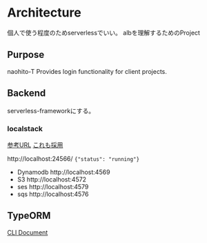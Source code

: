 # Architecture

個人で使う程度のためserverlessでいい。
albを理解するためのProject

## Purpose

naohito-T Provides login functionality for client projects.

## Backend

serverless-frameworkにする。

### localstack

[参考URL](https://qiita.com/mmclsntr/items/709863ba98a4855988f3)
[これも採用](https://zenn.dev/dove/articles/c0bc8aca695f07)

http://localhost:24566/
`{"status": "running"}`

- Dynamodb
http://localhost:4569
- S3
http://localhost:4572
- ses
http://localhost:4579
- sqs
http://localhost:4576

## TypeORM
[CLI Document](https://orkhan.gitbook.io/typeorm/docs/using-cli)